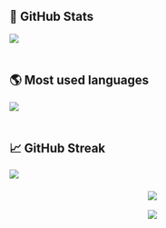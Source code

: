 
## 🔔 GitHub Stats
<div align="left">
  <img src="https://metrics.lecoq.io/LuisTschurtschenthaler" style="margin-bottom: 5px;" />
</div>

<br />

## 🌎 Most used languages
<div align="left">
  <img src="https://github-readme-stats.vercel.app/api/top-langs/?username=LuisTschurtschenthaler&hide=html,css,javascript&theme=dark" style="margin-bottom: 5px;" />
</div>

<br />

## 📈 GitHub Streak
<div align="left">
  <img src="https://github-readme-streak-stats.herokuapp.com/?user=LuisTschurtschenthaler&theme=dark&hide_border=true&background=00000000" style="margin-bottom: 5px;" />
</div>

<br />

<div align="center">
  <img src="https://komarev.com/ghpvc/?username=LuisTschurtschenthaler&&style=flat-square" align="center" />
</div>

<br />

<div align="center">
  <a href="https://www.buymeacoffee.com/Layer8Studios" target="_blank" style="display: inline-block;">
    <img src="https://img.shields.io/badge/Donate-Buy%20Me%20A%20Coffee-orange.svg?style=flat-square" align="center"/>
  </a>
</div>
